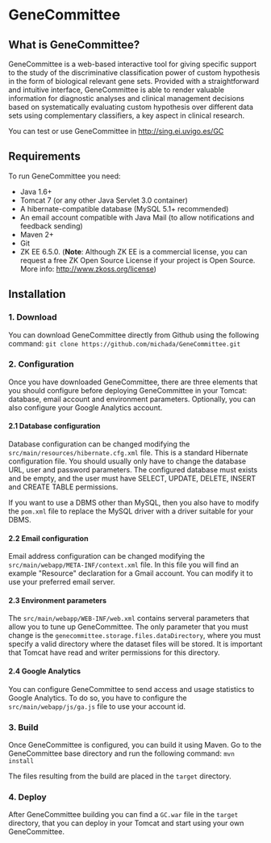 GeneCommittee
=============

What is GeneCommittee?
----------------------
GeneCommittee is a web-based interactive tool for giving specific support to the study of the discriminative classification power of custom hypothesis in the form of biological relevant gene sets. Provided with a straightforward and intuitive interface, GeneCommittee is able to render valuable information for diagnostic analyses and clinical management decisions based on systematically evaluating custom hypothesis over different data sets using complementary classifiers, a key aspect in clinical research.

You can test or use GeneCommittee in http://sing.ei.uvigo.es/GC

Requirements
------------
To run GeneCommittee you need:
  - Java 1.6+
  - Tomcat 7 (or any other Java Servlet 3.0 container)
  - A hibernate-compatible database (MySQL 5.1+ recommended)
  - An email account compatible with Java Mail (to allow notifications and feedback sending)
  - Maven 2+
  - Git
  - ZK EE 6.5.0. (**Note**: Although ZK EE is a commercial license, you can request a free ZK Open Source License if your project is Open Source. More info: http://www.zkoss.org/license)

Installation
------------
### 1. Download
You can download GeneCommittee directly from Github using the following command:
`git clone https://github.com/michada/GeneCommittee.git`

### 2. Configuration
Once you have downloaded GeneCommittee, there are three elements that you should configure before deploying GeneCommittee in your Tomcat: database, email account and environment parameters. Optionally, you can also configure your Google Analytics account.

#### 2.1 Database configuration
Database configuration can be changed modifying the `src/main/resources/hibernate.cfg.xml` file. This is a standard Hibernate configuration file. You should usually only have to change the database URL, user and password parameters.
The configured database must exists and be empty, and the user must have SELECT, UPDATE, DELETE, INSERT and CREATE TABLE permissions.

If you want to use a DBMS other than MySQL, then you also have to modify the `pom.xml` file to replace the MySQL driver with a driver suitable for your DBMS.

#### 2.2 Email configuration
Email address configuration can be changed modifying the `src/main/webapp/META-INF/context.xml` file. In this file you will find an example "Resource" declaration for a Gmail account. You can modify it to use your preferred email server.

#### 2.3 Environment parameters
The `src/main/webapp/WEB-INF/web.xml` contains serveral parameters that allow you to tune up GeneCommittee. The only parameter that you must change is the `genecommittee.storage.files.dataDirectory`, where you must specify a valid directory where the dataset files will be stored. It is important that Tomcat have read and writer permissions for this directory.

#### 2.4 Google Analytics
You can configure GeneCommittee to send access and usage statistics to Google Analytics. To do so, you have to configure the `src/main/webapp/js/ga.js` file to use your account id.

### 3. Build
Once GeneCommittee is configured, you can build it using Maven. Go to the GeneCommittee base directory and run the following command:
`mvn install`

The files resulting from the build are placed in the `target` directory.

### 4. Deploy
After GeneCommittee building you can find a `GC.war` file in the `target` directory, that you can deploy in your Tomcat and start using your own GeneCommittee.
